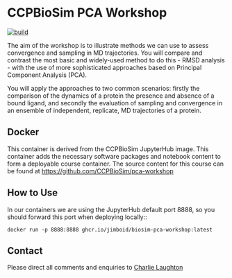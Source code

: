 # CCPBioSim PCA Workshop

[![build](https://github.com/ccpbiosim/pca-workshop/actions/workflows/build.yaml/badge.svg?branch=main)](https://github.com/ccpbiosim/pca-workshop/actions/workflows/build.yaml)

The aim of the workshop is to illustrate methods we can use to assess convergence and sampling in MD trajectories. You will compare and contrast the most basic and widely-used method to do this - RMSD analysis - with the use of more sophisticated approaches based on Principal Component Analysis (PCA). 

You will apply the approaches to two common scenarios: firstly the comparison of the dynamics of a protein the presence and absence of a bound ligand, and secondly the evaluation of sampling and convergence in an ensemble of independent, replicate, MD trajectories of a protein.

## Docker

This container is derived from the CCPBioSim JupyterHub image. This container
adds the necessary software packages and notebook content to form a deployable
course container. The source content for this course can be found at
https://github.com/CCPBioSim/pca-workshop

## How to Use

In our containers we are using the JupyterHub default port 8888, so you should
forward this port when deploying locally::

    docker run -p 8888:8888 ghcr.io/jimboid/biosim-pca-workshop:latest

## Contact

Please direct all comments and enquiries to [Charlie Laughton](mailto:charles.laughton@nottingham.ac.uk)
